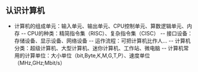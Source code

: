 ## 认识计算机
 - 计算机的组成单元：输入单元、输出单元、CPU控制单元、算数逻辑单元、内存
 -- CPU的种类：精简指令集（RISC）、复杂指令集（CISC）
 -- 接口设备：存储设备、显示设备、网络设备
 -- 运作流程：可把计算机比作人...
 -- 计算机分类：超级计算机、大型计算机、迷你计算机、工作站、微电脑
 -- 计算机常用的计算单位：大小单位（bit,Byte,K,M,G,T,P）、速度单位（MHz,GHz;Mbit/s）

